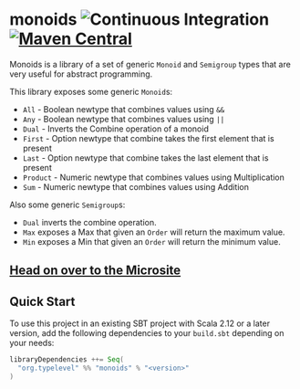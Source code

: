 # monoids ![Continuous Integration](https://github.com/typelevel/monoids/workflows/Continuous%20Integration/badge.svg) [![Maven Central](https://maven-badges.herokuapp.com/maven-central/org.typelevel/monoids_2.13/badge.svg)](https://maven-badges.herokuapp.com/maven-central/org.typelevel/monoids_2.13)

Monoids is a library of a set of generic `Monoid` and `Semigroup` types that are very useful for abstract programming.

This library exposes some generic `Monoid`s:

- `All` - Boolean newtype that combines values using `&&`
- `Any` - Boolean newtype that combines values using `||`
- `Dual` - Inverts the Combine operation of a monoid
- `First` - Option newtype that combine takes the first element that is present
- `Last` - Option newtype that combine takes the last element that is present
- `Product` - Numeric newtype that combines values using Multiplication
- `Sum` - Numeric newtype that combines values using Addition

Also some generic `Semigroup`s:
- `Dual` inverts the combine operation.
- `Max` exposes a Max that given an `Order` will return the maximum value.
- `Min` exposes a Min that given an `Order` will return the minimum value.

## [Head on over to the Microsite](https://typelevel.org/monoids/)

## Quick Start

To use this project in an existing SBT project with Scala 2.12 or a later version, add the following dependencies to your
`build.sbt` depending on your needs:

```scala
libraryDependencies ++= Seq(
  "org.typelevel" %% "monoids" % "<version>"
)
```
